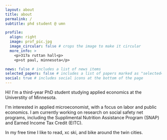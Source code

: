 ```yaml
---
layout: about
title: about
permalink: /
subtitle: phd student @ umn

profile:
  align: right
  image: prof_pic.jpg
  image_circular: false # crops the image to make it circular
  more_info: >
    <p>317a ruttan hall<p>
    <p>st paul, minnesota</p>

news: false # includes a list of news items
selected_papers: false # includes a list of papers marked as "selected={true}"
social: true # includes social icons at the bottom of the page
---
```


Hi! I'm a third-year PhD student studying applied economics at the Universtity of Minnesota.

I'm interested in applied microeconomist, with a focus on labor and public economics. I am currently working on research on social safety net programs, including the Supplimental Nutrition Assistance Program (SNAP) and Earned Income Tax Credit (EITC). 

In my free time I like to read, xc ski, and bike around the twin cities.

